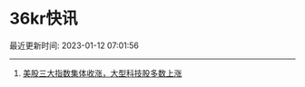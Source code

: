 # 36kr快讯

最近更新时间: 2023-01-12 07:01:56

--- 
1. [美股三大指数集体收涨，大型科技股多数上涨](https://www.36kr.com/newsflashes/2084143675800329) 
